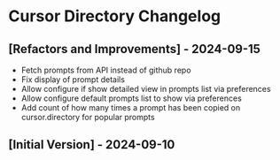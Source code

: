 # Cursor Directory Changelog

## [Refactors and Improvements] - 2024-09-15

- Fetch prompts from API instead of github repo
- Fix display of prompt details
- Allow configure if show detailed view in prompts list via preferences
- Allow configure default prompts list to show via preferences
- Add count of how many times a prompt has been copied on cursor.directory for popular prompts

## [Initial Version] - 2024-09-10
